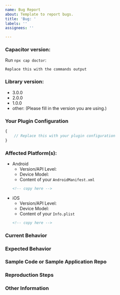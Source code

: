 ```yaml
---
name: Bug Report
about: Template to report bugs.
title: 'Bug: '
labels: ''
assignees: ''

---
```


<!--
ATTENTION: Only issues using a filled template will be accepted!
-->

### Capacitor version:
<!-- Provide the version of Capacitor and related installed dependencies.
You can use `npx cap doctor` for the output from the root directory of your project. -->

Run `npx cap doctor`:

```
Replace this with the commands output
```

### Library version:
<!-- Please remove all items that are not relevant. -->

- 3.0.0
- 2.0.0
- 1.0.0
- other: (Please fill in the version you are using.)

### Your Plugin Configuration
<!-- Without secret stuff (of course). -->

```typescript
{
    // Replace this with your plugin configuration
}
```

### Affected Platform(s):
<!-- Please remove all items that are not relevant. -->

* Android
    * Version/API Level:
    * Device Model:
    * Content of your `AndroidManifest.xml`
  ```xml
  <!-- copy here -->
  ```
* iOS
    * Version/API Level:
    * Device Model:
    * Content of your `Info.plist`
  ```xml
  <!-- copy here -->
  ```

### Current Behavior
<!-- Describe the bug. Be specific. I need to understand you problem. -->


### Expected Behavior
<!-- Describe what the behavior would be without the bug. -->


### Sample Code or Sample Application Repo
<!-- If you are able to illustrate the bug or feature request with an example, please provide sample code snippets or a sample application via a public repo. -->


### Reproduction Steps
<!--  Please explain the steps required to duplicate the issue, especially if you are able to provide a sample application. -->


### Other Information
<!-- List any other information that is relevant to your issue. Stack traces, related issues, suggestions on how to fix, Stack Overflow links, forum links, etc. -->
